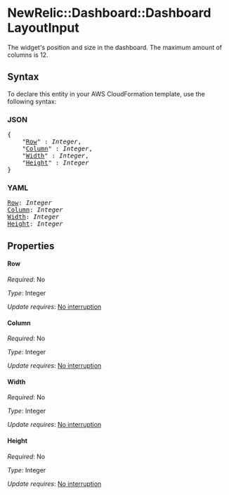 # NewRelic::Dashboard::Dashboard LayoutInput

The widget's position and size in the dashboard. The maximum amount of columns is 12.

## Syntax

To declare this entity in your AWS CloudFormation template, use the following syntax:

### JSON

<pre>
{
    "<a href="#row" title="Row">Row</a>" : <i>Integer</i>,
    "<a href="#column" title="Column">Column</a>" : <i>Integer</i>,
    "<a href="#width" title="Width">Width</a>" : <i>Integer</i>,
    "<a href="#height" title="Height">Height</a>" : <i>Integer</i>
}
</pre>

### YAML

<pre>
<a href="#row" title="Row">Row</a>: <i>Integer</i>
<a href="#column" title="Column">Column</a>: <i>Integer</i>
<a href="#width" title="Width">Width</a>: <i>Integer</i>
<a href="#height" title="Height">Height</a>: <i>Integer</i>
</pre>

## Properties

#### Row

_Required_: No

_Type_: Integer

_Update requires_: [No interruption](https://docs.aws.amazon.com/AWSCloudFormation/latest/UserGuide/using-cfn-updating-stacks-update-behaviors.html#update-no-interrupt)

#### Column

_Required_: No

_Type_: Integer

_Update requires_: [No interruption](https://docs.aws.amazon.com/AWSCloudFormation/latest/UserGuide/using-cfn-updating-stacks-update-behaviors.html#update-no-interrupt)

#### Width

_Required_: No

_Type_: Integer

_Update requires_: [No interruption](https://docs.aws.amazon.com/AWSCloudFormation/latest/UserGuide/using-cfn-updating-stacks-update-behaviors.html#update-no-interrupt)

#### Height

_Required_: No

_Type_: Integer

_Update requires_: [No interruption](https://docs.aws.amazon.com/AWSCloudFormation/latest/UserGuide/using-cfn-updating-stacks-update-behaviors.html#update-no-interrupt)


